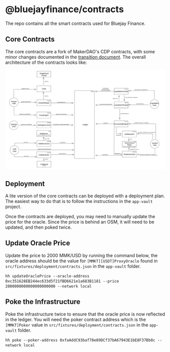 # @bluejayfinance/contracts

The repo contains all the smart contracts used for Bluejay Finance.

## Core Contracts

The core contracts are a fork of MakerDAO's CDP contracts, with some minor changes documented in the [transition document](./docs/NAMING_TRANSITION.md). The overall architecture of the contracts looks like:

![Architecture](docs/Architecture.png)

## Deployment

A lite version of the core contracts can be deployed with a deployment plan. The easiest way to do that is to follow the instructions in the `app-vault` project. 

Once the contracts are deployed, you may need to manually update the price for the oracle. Since the price is behind an OSM, it will need to be updated, and then poked twice.

## Update Oracle Price

Update the price to 2000 MMK/USD by running the command below, the oracle address should be the value for `[MMKT][USDT]ProxyOracle` found in `src/fixtures/deployment/contracts.json` in the `app-vault` folder. 

```
hh updateOraclePrice --oracle-address 0xc351628EB244ec633d5f21fBD6621e1a683B1181 --price 2000000000000000000000 --network local
```

## Poke the Infrastructure

Poke the infrastructure twice to ensure that the oracle price is now reflected in the ledger. You will need the poker contract address which is the `[MMKT]Poker` value in `src/fixtures/deployment/contracts.json` in the `app-vault` folder. 

```
hh poke --poker-address 0xfaAddC93baf78e89DCf37bA67943E1bE8F37Bb8c --network local
```